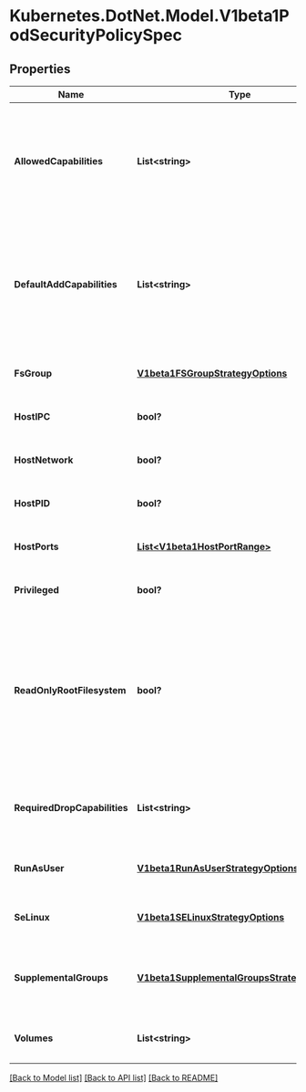 # Kubernetes.DotNet.Model.V1beta1PodSecurityPolicySpec
## Properties

Name | Type | Description | Notes
------------ | ------------- | ------------- | -------------
**AllowedCapabilities** | **List&lt;string&gt;** | AllowedCapabilities is a list of capabilities that can be requested to add to the container. Capabilities in this field may be added at the pod author&#39;s discretion. You must not list a capability in both AllowedCapabilities and RequiredDropCapabilities. | [optional] 
**DefaultAddCapabilities** | **List&lt;string&gt;** | DefaultAddCapabilities is the default set of capabilities that will be added to the container unless the pod spec specifically drops the capability.  You may not list a capabiility in both DefaultAddCapabilities and RequiredDropCapabilities. | [optional] 
**FsGroup** | [**V1beta1FSGroupStrategyOptions**](V1beta1FSGroupStrategyOptions.md) | FSGroup is the strategy that will dictate what fs group is used by the SecurityContext. | 
**HostIPC** | **bool?** | hostIPC determines if the policy allows the use of HostIPC in the pod spec. | [optional] 
**HostNetwork** | **bool?** | hostNetwork determines if the policy allows the use of HostNetwork in the pod spec. | [optional] 
**HostPID** | **bool?** | hostPID determines if the policy allows the use of HostPID in the pod spec. | [optional] 
**HostPorts** | [**List&lt;V1beta1HostPortRange&gt;**](V1beta1HostPortRange.md) | hostPorts determines which host port ranges are allowed to be exposed. | [optional] 
**Privileged** | **bool?** | privileged determines if a pod can request to be run as privileged. | [optional] 
**ReadOnlyRootFilesystem** | **bool?** | ReadOnlyRootFilesystem when set to true will force containers to run with a read only root file system.  If the container specifically requests to run with a non-read only root file system the PSP should deny the pod. If set to false the container may run with a read only root file system if it wishes but it will not be forced to. | [optional] 
**RequiredDropCapabilities** | **List&lt;string&gt;** | RequiredDropCapabilities are the capabilities that will be dropped from the container.  These are required to be dropped and cannot be added. | [optional] 
**RunAsUser** | [**V1beta1RunAsUserStrategyOptions**](V1beta1RunAsUserStrategyOptions.md) | runAsUser is the strategy that will dictate the allowable RunAsUser values that may be set. | 
**SeLinux** | [**V1beta1SELinuxStrategyOptions**](V1beta1SELinuxStrategyOptions.md) | seLinux is the strategy that will dictate the allowable labels that may be set. | 
**SupplementalGroups** | [**V1beta1SupplementalGroupsStrategyOptions**](V1beta1SupplementalGroupsStrategyOptions.md) | SupplementalGroups is the strategy that will dictate what supplemental groups are used by the SecurityContext. | 
**Volumes** | **List&lt;string&gt;** | volumes is a white list of allowed volume plugins.  Empty indicates that all plugins may be used. | [optional] 

[[Back to Model list]](../README.md#documentation-for-models) [[Back to API list]](../README.md#documentation-for-api-endpoints) [[Back to README]](../README.md)

